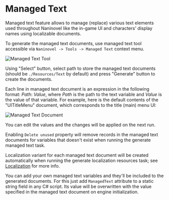 # Managed Text

Managed text feature allows to manage (replace) various text elements used throughout Naninovel like the in-game UI and characters' display names using localizable documents. 

To generate the managed text documents, use managed text tool accessible via `Naninovel -> Tools -> Managed Text` context menu.

![Managed Text Tool](/guide/managed-text.png)

Using "Select" button, select path to store the managed text documents (should be `./Resources/Text` by default) and press "Generate" button to create the documents.

Each line in managed text document is an expression in the following format: *Path*: *Value*, where *Path* is the path to the text variable and *Value* is the value of that variable. For example, here is the default contents of the "UITitleMenu" document, which corresponds to the title (main) menu UI:

![Managed Text Document](/guide/managed-text-document.png)

You can edit the values and the changes will be applied on the next run.

Enabling `Delete unused` property will remove records in the managed text documents for variables that doesn't exist when running the generate managed text task.

Localization variant for each managed text document will be created automatically when running the generate localization resources task; see [Localization](/guide/localization.md) for more info.

You can add your own managed text variables and they'll be included to the generated documents. For this just add `ManagedText` attribute to a static string field in any C# script. Its value will be overwritten with the value specified in the managed text document on engine initialization. 
